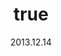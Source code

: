 ---
wip: "True"
id: "6690"
title:
  de: "Vergilbte Krötenleder-Karte"
  en: "Timeworn Toadskin Map"
  fr: "Vieille carte en peau de crapaud"
  ja: "古ぼけた地図G3"
  cn: "陈旧的巨蟾蜍革地图"
  ko: "3등급 오래된 지도"
layout: treasuremap
page_type: guide
categories: "treasuremap"
instanceType: "treasuremap"
date: "2013.12.14"
patchNumber: "2.1"
patchName: "A Realm Awoken"
expac: "arr"
image: "/assets/img/content/klassen/Chocobo.webp"
terms:
    - term: "TreasureMaps"
    - term: "A Realm Awoken"
sortid: 3
order: 3
plvl: 50
slug: "vergilbte_kroetenleder_karte"
maxpartysize: 1
zones:
  - zonename: "Central Shroud"
    fullimage: "/assets/img/treasuremaps/Vergilbte Krötenleder-Karte/Tiefer Wald/Tiefer Wald.webp"
    subimage:
      - "/assets/img/treasuremaps/Vergilbte Krötenleder-Karte/Tiefer Wald/A.webp"
      - "/assets/img/treasuremaps/Vergilbte Krötenleder-Karte/Tiefer Wald/B.webp"
      - "/assets/img/treasuremaps/Vergilbte Krötenleder-Karte/Tiefer Wald/C.webp"
  - zonename: "North Shroud"
    fullimage: "/assets/img/treasuremaps/Vergilbte Krötenleder-Karte/Nordwald/Nordwald.webp"
    subimage:
      - "/assets/img/treasuremaps/Vergilbte Krötenleder-Karte/Nordwald/A.webp"
      - "/assets/img/treasuremaps/Vergilbte Krötenleder-Karte/Nordwald/B.webp"
      - "/assets/img/treasuremaps/Vergilbte Krötenleder-Karte/Nordwald/C.webp"
  - zonename: "Middle La Noscea"
    fullimage: "/assets/img/treasuremaps/Vergilbte Krötenleder-Karte/Zentrales La Noscea/Zentrales La Noscea.webp"
    subimage:
      - "/assets/img/treasuremaps/Vergilbte Krötenleder-Karte/Zentrales La Noscea/A.webp"
      - "/assets/img/treasuremaps/Vergilbte Krötenleder-Karte/Zentrales La Noscea/B.webp"
      - "/assets/img/treasuremaps/Vergilbte Krötenleder-Karte/Zentrales La Noscea/C.webp"
  - zonename: "Lower La Noscea"
    fullimage: "/assets/img/treasuremaps/Vergilbte Krötenleder-Karte/Unteres La Noscea/Unteres La Noscea.webp"
    subimage:
      - "/assets/img/treasuremaps/Vergilbte Krötenleder-Karte/Unteres La Noscea/A.webp"
      - "/assets/img/treasuremaps/Vergilbte Krötenleder-Karte/Unteres La Noscea/B.webp"
      - "/assets/img/treasuremaps/Vergilbte Krötenleder-Karte/Unteres La Noscea/C.webp"
  - zonename: "Eastern La Noscea"
    fullimage: "/assets/img/treasuremaps/Vergilbte Krötenleder-Karte/Östliches La Noscea/Östliches La Noscea.webp"
    subimage:
      - "/assets/img/treasuremaps/Vergilbte Krötenleder-Karte/Östliches La Noscea/A.webp"
      - "/assets/img/treasuremaps/Vergilbte Krötenleder-Karte/Östliches La Noscea/B.webp"
      - "/assets/img/treasuremaps/Vergilbte Krötenleder-Karte/Östliches La Noscea/C.webp"
  - zonename: "Western La Noscea"
    fullimage: "/assets/img/treasuremaps/Vergilbte Krötenleder-Karte/Westliches La Noscea/Westliches La Noscea.webp"
    subimage:
      - "/assets/img/treasuremaps/Vergilbte Krötenleder-Karte/Westliches La Noscea/A.webp"
      - "/assets/img/treasuremaps/Vergilbte Krötenleder-Karte/Westliches La Noscea/B.webp"
      - "/assets/img/treasuremaps/Vergilbte Krötenleder-Karte/Westliches La Noscea/C.webp"
  - zonename: "Upper La Noscea"
    fullimage: "/assets/img/treasuremaps/Vergilbte Krötenleder-Karte/Oberes La Noscea/Oberes La Noscea.webp"
    subimage:
      - "/assets/img/treasuremaps/Vergilbte Krötenleder-Karte/Oberes La Noscea/A.webp"
      - "/assets/img/treasuremaps/Vergilbte Krötenleder-Karte/Oberes La Noscea/B.webp"
      - "/assets/img/treasuremaps/Vergilbte Krötenleder-Karte/Oberes La Noscea/C.webp"
  - zonename: "Outer La Noscea"
    fullimage: "/assets/img/treasuremaps/Vergilbte Krötenleder-Karte/Äußeres La Noscea/Äußeres La Noscea.webp"
    subimage:
      - "/assets/img/treasuremaps/Vergilbte Krötenleder-Karte/Äußeres La Noscea/A.webp"
      - "/assets/img/treasuremaps/Vergilbte Krötenleder-Karte/Äußeres La Noscea/B.webp"
      - "/assets/img/treasuremaps/Vergilbte Krötenleder-Karte/Äußeres La Noscea/C.webp"
  - zonename: "East Shroud"
    fullimage: "/assets/img/treasuremaps/Vergilbte Krötenleder-Karte/Ostwald/Ostwald.webp"
    subimage:
      - "/assets/img/treasuremaps/Vergilbte Krötenleder-Karte/Ostwald/A.webp"
      - "/assets/img/treasuremaps/Vergilbte Krötenleder-Karte/Ostwald/B.webp"
      - "/assets/img/treasuremaps/Vergilbte Krötenleder-Karte/Ostwald/C.webp"
  - zonename: "Western Thanalan"
    fullimage: "/assets/img/treasuremaps/Vergilbte Krötenleder-Karte/Westliches Thanalan/Westliches Thanalan.webp"
    subimage:
      - "/assets/img/treasuremaps/Vergilbte Krötenleder-Karte/Westliches Thanalan/A.webp"
      - "/assets/img/treasuremaps/Vergilbte Krötenleder-Karte/Westliches Thanalan/B.webp"
      - "/assets/img/treasuremaps/Vergilbte Krötenleder-Karte/Westliches Thanalan/C.webp"
  - zonename: "Central Thanalan"
    fullimage: "/assets/img/treasuremaps/Vergilbte Krötenleder-Karte/Zentrales Thanalan/Zentrales Thanalan.webp"
    subimage:
      - "/assets/img/treasuremaps/Vergilbte Krötenleder-Karte/Zentrales Thanalan/A.webp"
      - "/assets/img/treasuremaps/Vergilbte Krötenleder-Karte/Zentrales Thanalan/B.webp"
      - "/assets/img/treasuremaps/Vergilbte Krötenleder-Karte/Zentrales Thanalan/C.webp"
  - zonename: "Eastern Thanalan"
    fullimage: "/assets/img/treasuremaps/Vergilbte Krötenleder-Karte/Östliches Thanalan/Östliches Thanalan.webp"
    subimage:
      - "/assets/img/treasuremaps/Vergilbte Krötenleder-Karte/Östliches Thanalan/A.webp"
      - "/assets/img/treasuremaps/Vergilbte Krötenleder-Karte/Östliches Thanalan/B.webp"
      - "/assets/img/treasuremaps/Vergilbte Krötenleder-Karte/Östliches Thanalan/C.webp"
  - zonename: "Southern Thanalan"
    fullimage: "/assets/img/treasuremaps/Vergilbte Krötenleder-Karte/Südliches Thanalan/Südliches Thanalan.webp"
    subimage:
      - "/assets/img/treasuremaps/Vergilbte Krötenleder-Karte/Südliches Thanalan/A.webp"
      - "/assets/img/treasuremaps/Vergilbte Krötenleder-Karte/Südliches Thanalan/B.webp"
      - "/assets/img/treasuremaps/Vergilbte Krötenleder-Karte/Südliches Thanalan/C.webp"
  - zonename: "Coerthas Central Highlands"
    fullimage: "/assets/img/treasuremaps/Vergilbte Krötenleder-Karte/Zentrales Hochland von Coerthas/Zentrales Hochland von Coerthas.webp"
    subimage:
      - "/assets/img/treasuremaps/Vergilbte Krötenleder-Karte/Zentrales Hochland von Coerthas/A.webp"
      - "/assets/img/treasuremaps/Vergilbte Krötenleder-Karte/Zentrales Hochland von Coerthas/B.webp"
      - "/assets/img/treasuremaps/Vergilbte Krötenleder-Karte/Zentrales Hochland von Coerthas/C.webp"
  - zonename: "Mor Dhona"
    fullimage: "/assets/img/treasuremaps/Vergilbte Krötenleder-Karte/Mor Dhona/Mor Dhona.webp"
    subimage:
      - "/assets/img/treasuremaps/Vergilbte Krötenleder-Karte/Mor Dhona/A.webp"
      - "/assets/img/treasuremaps/Vergilbte Krötenleder-Karte/Mor Dhona/B.webp"
      - "/assets/img/treasuremaps/Vergilbte Krötenleder-Karte/Mor Dhona/C.webp"
  - zonename: "South Shroud"
    fullimage: "/assets/img/treasuremaps/Vergilbte Krötenleder-Karte/Südwald/Südwald.webp"
    subimage:
      - "/assets/img/treasuremaps/Vergilbte Krötenleder-Karte/Südwald/A.webp"
      - "/assets/img/treasuremaps/Vergilbte Krötenleder-Karte/Südwald/B.webp"
      - "/assets/img/treasuremaps/Vergilbte Krötenleder-Karte/Südwald/C.webp"
---